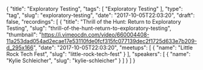 {
  "title": "Exploratory Testing",
  "tags": [
    "Exploratory Testing"
  ],
  "type": "tag",
  "slug": "exploratory-testing",
  "date": "2017-10-05T22:03:20",
  "draft": false,
  "recordings": [
    {
      "title": "Thrill of the Hunt: Return to Exploratory Testing",
      "slug": "thrill-of-the-hunt-return-to-exploratory-testing",
      "thumbnail": "https://i.vimeocdn.com/video/660004408-11a253dad054ad2ecae17e53110fde0fcf315fc077139dec2f1725d633e7b209-d_295x166",
      "date": "2017-10-05T22:03:20",
      "meetups": [
        {
          "name": "Little Rock Tech Fest",
          "slug": "little-rock-tech-fest"
        }
      ],
      "speakers": [
        {
          "name": "Kylie Schleicher",
          "slug": "kylie-schleicher"
        }
      ]
    }
  ]
}